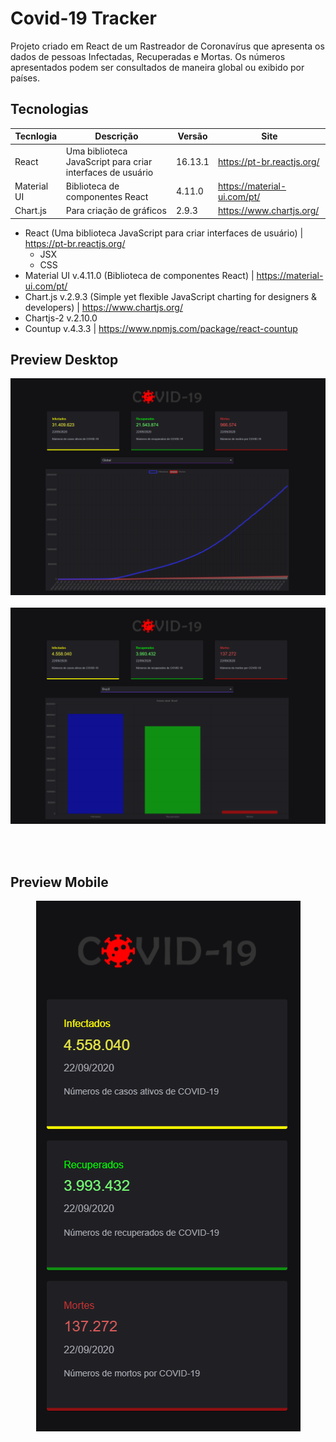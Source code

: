 # Covid-19 Tracker

Projeto criado em React de um Rastreador de Coronavírus que apresenta os dados de pessoas Infectadas, Recuperadas e Mortas.
Os números apresentados podem ser consultados de maneira global ou exibido por países.

## Tecnologias 
Tecnlogia | Descrição | Versão | Site
------------ | ------------- | ------------ | ------------
React | Uma biblioteca JavaScript para criar interfaces de usuário | 16.13.1 | https://pt-br.reactjs.org/
Material UI | Biblioteca de componentes React | 4.11.0 | https://material-ui.com/pt/
Chart.js | Para criação de gráficos | 2.9.3 | https://www.chartjs.org/

+ React (Uma biblioteca JavaScript para criar interfaces de usuário) | https://pt-br.reactjs.org/
  + JSX
  + CSS
+ Material UI v.4.11.0 (Biblioteca de componentes React) | https://material-ui.com/pt/
+ Chart.js v.2.9.3 (Simple yet flexible JavaScript charting for designers & developers) | https://www.chartjs.org/
+ Chartjs-2 v.2.10.0 
+ Countup v.4.3.3 | https://www.npmjs.com/package/react-countup


## Preview Desktop
![Preview Desktop Global](public/preview-global.png)<br><br>
![Preview Desktop por País](public/preview-country.png)<br><br>

<br>

## Preview Mobile
<p align="center">
  <img src="public/preview-global-mobile.png" alt="Preview Mobile Global"/>  
</p>
